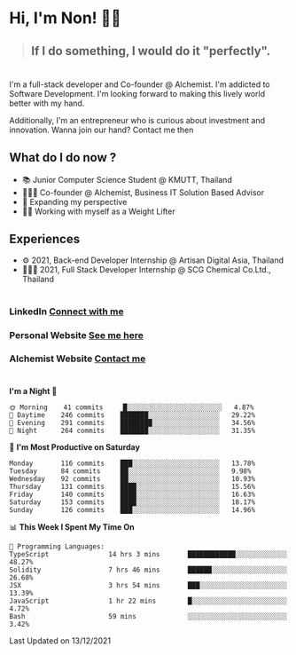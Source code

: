 # Hi, I'm Non! 🖐🏻

> ## If I do something, I would do it "perfectly".

#

I'm a full-stack developer and Co-founder @ Alchemist. I'm addicted to Software Development. I'm looking forward to making this lively world better with my hand.

Additionally, I'm an entrepreneur who is curious about investment and innovation. Wanna join our hand? Contact me then

## What do I do now ?

- 📚 Junior Computer Science Student @ KMUTT, Thailand
- 🧑🏻‍💻 Co-founder @ Alchemist, Business IT Solution Based Advisor
- 🌈 Expanding my perspective
- 🏋🏻 Working with myself as a Weight Lifter

## Experiences

- ⚙️ 2021, Back-end Developer Internship @ Artisan Digital Asia, Thailand
- 🧑🏻‍💻 2021, Full Stack Developer Internship @ SCG Chemical Co.Ltd., Thailand

#

### LinkedIn [Connect with me](https://www.linkedin.com/in/non-nontra/)

### Personal Website [See me here](https://nonnontra.com/)

### Alchemist Website [Contact me](https://alchemist-softwarehouse.co/)

#

<!--START_SECTION:waka-->
**I'm a Night 🦉** 

```text
🌞 Morning    41 commits     █░░░░░░░░░░░░░░░░░░░░░░░░   4.87% 
🌆 Daytime    246 commits    ███████░░░░░░░░░░░░░░░░░░   29.22% 
🌃 Evening    291 commits    ████████░░░░░░░░░░░░░░░░░   34.56% 
🌙 Night      264 commits    ███████░░░░░░░░░░░░░░░░░░   31.35%

```
📅 **I'm Most Productive on Saturday** 

```text
Monday       116 commits    ███░░░░░░░░░░░░░░░░░░░░░░   13.78% 
Tuesday      84 commits     ██░░░░░░░░░░░░░░░░░░░░░░░   9.98% 
Wednesday    92 commits     ██░░░░░░░░░░░░░░░░░░░░░░░   10.93% 
Thursday     131 commits    ████░░░░░░░░░░░░░░░░░░░░░   15.56% 
Friday       140 commits    ████░░░░░░░░░░░░░░░░░░░░░   16.63% 
Saturday     153 commits    ████░░░░░░░░░░░░░░░░░░░░░   18.17% 
Sunday       126 commits    ███░░░░░░░░░░░░░░░░░░░░░░   14.96%

```


📊 **This Week I Spent My Time On** 

```text
💬 Programming Languages: 
TypeScript               14 hrs 3 mins       ████████████░░░░░░░░░░░░░   48.27% 
Solidity                 7 hrs 46 mins       ██████░░░░░░░░░░░░░░░░░░░   26.68% 
JSX                      3 hrs 54 mins       ███░░░░░░░░░░░░░░░░░░░░░░   13.39% 
JavaScript               1 hr 22 mins        █░░░░░░░░░░░░░░░░░░░░░░░░   4.72% 
Bash                     59 mins             ░░░░░░░░░░░░░░░░░░░░░░░░░   3.42%

```


 Last Updated on 13/12/2021
<!--END_SECTION:waka-->
